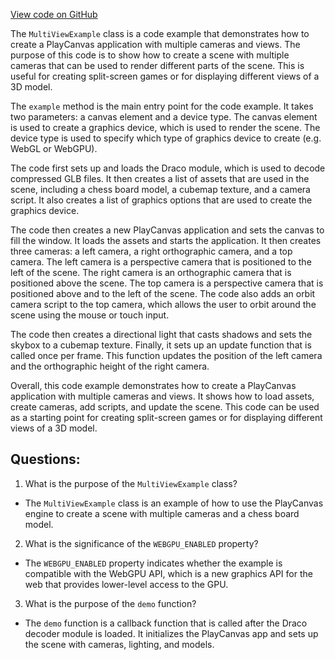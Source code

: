 [View code on GitHub](https://github.com/playcanvas/engine/examples/src/examples/graphics/multi-view.tsx)

The `MultiViewExample` class is a code example that demonstrates how to create a PlayCanvas application with multiple cameras and views. The purpose of this code is to show how to create a scene with multiple cameras that can be used to render different parts of the scene. This is useful for creating split-screen games or for displaying different views of a 3D model.

The `example` method is the main entry point for the code example. It takes two parameters: a canvas element and a device type. The canvas element is used to create a graphics device, which is used to render the scene. The device type is used to specify which type of graphics device to create (e.g. WebGL or WebGPU).

The code first sets up and loads the Draco module, which is used to decode compressed GLB files. It then creates a list of assets that are used in the scene, including a chess board model, a cubemap texture, and a camera script. It also creates a list of graphics options that are used to create the graphics device.

The code then creates a new PlayCanvas application and sets the canvas to fill the window. It loads the assets and starts the application. It then creates three cameras: a left camera, a right orthographic camera, and a top camera. The left camera is a perspective camera that is positioned to the left of the scene. The right camera is an orthographic camera that is positioned above the scene. The top camera is a perspective camera that is positioned above and to the left of the scene. The code also adds an orbit camera script to the top camera, which allows the user to orbit around the scene using the mouse or touch input.

The code then creates a directional light that casts shadows and sets the skybox to a cubemap texture. Finally, it sets up an update function that is called once per frame. This function updates the position of the left camera and the orthographic height of the right camera.

Overall, this code example demonstrates how to create a PlayCanvas application with multiple cameras and views. It shows how to load assets, create cameras, add scripts, and update the scene. This code can be used as a starting point for creating split-screen games or for displaying different views of a 3D model.
## Questions: 
 1. What is the purpose of the `MultiViewExample` class?
- The `MultiViewExample` class is an example of how to use the PlayCanvas engine to create a scene with multiple cameras and a chess board model.

2. What is the significance of the `WEBGPU_ENABLED` property?
- The `WEBGPU_ENABLED` property indicates whether the example is compatible with the WebGPU API, which is a new graphics API for the web that provides lower-level access to the GPU.

3. What is the purpose of the `demo` function?
- The `demo` function is a callback function that is called after the Draco decoder module is loaded. It initializes the PlayCanvas app and sets up the scene with cameras, lighting, and models.